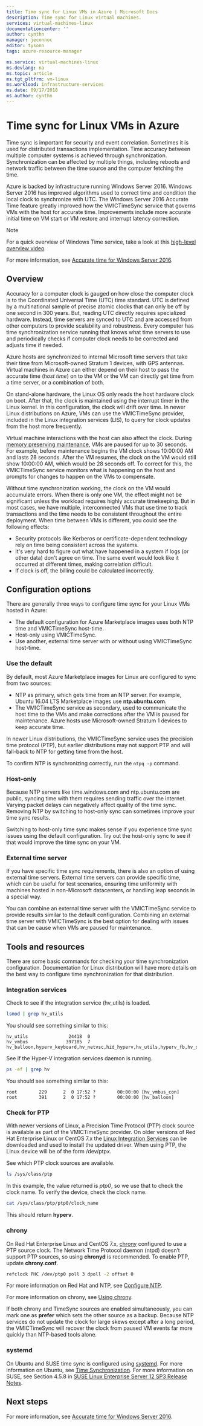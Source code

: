```yaml
---
title: Time sync for Linux VMs in Azure | Microsoft Docs
description: Time sync for Linux virtual machines.
services: virtual-machines-linux
documentationcenter: ''
author: cynthn
manager: jeconnoc
editor: tysonn
tags: azure-resource-manager

ms.service: virtual-machines-linux
ms.devlang: na
ms.topic: article
ms.tgt_pltfrm: vm-linux
ms.workload: infrastructure-services
ms.date: 09/17/2018
ms.author: cynthn
---
```


# Time sync for Linux VMs in Azure

Time sync is important for security and event correlation. Sometimes it is used for distributed transactions implementation. Time accuracy between multiple computer systems is achieved through synchronization. Synchronization can be affected by multiple things, including reboots and network traffic between the time source and the computer fetching the time. 

Azure is backed by infrastructure running Windows Server 2016. Windows Server 2016 has improved algorithms used to correct time and condition the local clock to synchronize with UTC.  The Windows Server 2016 Accurate Time feature greatly improved how the VMICTimeSync service that governs VMs with the host for accurate time. Improvements include more accurate initial time on VM start or VM restore and interrupt latency correction. 

>[!NOTE]
>For a quick overview of Windows Time service, take a look at this [high-level overview video](https://aka.ms/WS2016TimeVideo).
>
> For more information, see [Accurate time for Windows Server 2016](https://docs.microsoft.com/windows-server/networking/windows-time-service/accurate-time). 

## Overview

Accuracy for a computer clock is gauged on how close the computer clock is to the Coordinated Universal Time (UTC) time standard. UTC is defined by a multinational sample of precise atomic clocks that can only be off by one second in 300 years. But, reading UTC directly requires specialized hardware. Instead, time servers are synced to UTC and are accessed from other computers to provide scalability and robustness. Every computer has time synchronization service running that knows what time servers to use and periodically checks if computer clock needs to be corrected and adjusts time if needed. 

Azure hosts are synchronized to internal Microsoft time servers that take their time from Microsoft-owned Stratum 1 devices, with GPS antennas. Virtual machines in Azure can either depend on their host to pass the accurate time (*host time*) on to the VM or the VM can directly get time from a time server, or a combination of both. 

On stand-alone hardware, the Linux OS only reads the host hardware clock on boot. After that, the clock is maintained using the interrupt timer in the Linux kernel. In this configuration, the clock will drift over time. In newer Linux distributions on Azure, VMs can use the VMICTimeSync provider, included in the Linux integration services (LIS), to query for clock updates from the host more frequently.

Virtual machine interactions with the host can also affect the clock. During [memory preserving maintenance](maintenance-and-updates.md#memory-preserving-maintenance), VMs are paused for up to 30 seconds. For example, before maintenance begins the VM clock shows 10:00:00 AM and lasts 28 seconds. After the VM resumes, the clock on the VM would still show 10:00:00 AM, which would be 28 seconds off. To correct for this, the VMICTimeSync service monitors what is happening on the host and prompts for changes to happen on the VMs to compensate.

Without time synchronization working, the clock on the VM would accumulate errors. When there is only one VM, the effect might not be significant unless the workload requires highly accurate timekeeping. But in most cases, we have multiple, interconnected VMs that use time to track transactions and the time needs to be consistent throughout the entire deployment. When time between VMs is different, you could see the following effects:

- Security protocols like Kerberos or certificate-dependent technology rely on time being consistent across the systems. 
- It's very hard to figure out what have happened in a system if logs (or other data) don't agree on time. The same event would look like it occurred at different times, making correlation difficult.
- If clock is off, the billing could be calculated incorrectly.



## Configuration options

There are generally three ways to configure time sync for your Linux VMs hosted in Azure:

- The default configuration for Azure Marketplace images uses both NTP time and VMICTimeSync host-time. 
- Host-only using VMICTimeSync.
- Use another, external time server with or without using VMICTimeSync host-time.


### Use the default

By default, most Azure Marketplace images for Linux are configured to sync from two sources: 

- NTP as primary, which gets time from an NTP server. For example, Ubuntu 16.04 LTS Marketplace images use **ntp.ubuntu.com**.
- The VMICTimeSync service as secondary, used to communicate the host time to the VMs and make corrections after the VM is paused for maintenance. Azure hosts use Microsoft-owned Stratum 1 devices to keep accurate time.

In newer Linux distributions, the VMICTimeSync service uses the precision time protocol (PTP), but earlier distributions may not support PTP and will fall-back to NTP for getting time from the host.

To confirm NTP is synchronizing correctly, run the `ntpq -p` command.

### Host-only 

Because NTP servers like time.windows.com and ntp.ubuntu.com are public, syncing time with them requires sending traffic over the internet. Varying packet delays can negatively affect quality of the time sync. Removing NTP by switching to host-only sync can sometimes improve your time sync results.

Switching to host-only time sync makes sense if you experience time sync issues using the default configuration. Try out the host-only sync to see if that would improve the time sync on your VM. 

### External time server

If you have specific time sync requirements, there is also an option of using external time servers. External time servers can provide specific time, which can be useful for test scenarios, ensuring time uniformity with machines hosted in non-Microsoft datacenters, or handling leap seconds in a special way.

You can combine an external time server with the VMICTimeSync service to provide results similar to the default configuration. Combining an external time server with VMICTimeSync is the best option for dealing with issues that can be cause when VMs are paused for maintenance. 

## Tools and resources

There are some basic commands for checking your time synchronization configuration. Documentation for Linux distribution will have more details on the best way to configure time synchronization for that distribution.

### Integration services

Check to see if the integration service (hv_utils) is loaded.

```bash
lsmod | grep hv_utils
```
You should see something similar to this:

```
hv_utils               24418  0
hv_vmbus              397185  7 hv_balloon,hyperv_keyboard,hv_netvsc,hid_hyperv,hv_utils,hyperv_fb,hv_storvsc
```

See if the Hyper-V integration services daemon is running.

```bash
ps -ef | grep hv
```

You should see something similar to this:

```
root        229      2  0 17:52 ?        00:00:00 [hv_vmbus_con]
root        391      2  0 17:52 ?        00:00:00 [hv_balloon]
```


### Check for PTP

With newer versions of Linux, a Precision Time Protocol (PTP) clock source is available as part of the VMICTimeSync provider. On older versions of Red Hat Enterprise Linux or CentOS 7.x the [Linux Integration Services](https://github.com/LIS/lis-next) can be downloaded and used to install the updated driver. When using PTP, the Linux device will be of the form /dev/ptp*x*. 

See which PTP clock sources are available.

```bash
ls /sys/class/ptp
```

In this example, the value returned is *ptp0*, so we use that to check the clock name. To verify the device, check the clock name.

```bash
cat /sys/class/ptp/ptp0/clock_name
```

This should return **hyperv**.

### chrony

On Red Hat Enterprise Linux and CentOS 7.x, [chrony](https://chrony.tuxfamily.org/) configured to use a PTP source clock. The Network Time Protocol daemon (ntpd) doesn’t support PTP sources, so using **chronyd** is recommended. To enable PTP, update **chrony.conf**.

```bash
refclock PHC /dev/ptp0 poll 3 dpoll -2 offset 0
```

For more information on Red Hat and NTP, see [Configure NTP](https://access.redhat.com/documentation/red_hat_enterprise_linux/7/html/system_administrators_guide/s1-configure_ntp). 

For more information on chrony, see [Using chrony](https://access.redhat.com/documentation/en-us/red_hat_enterprise_linux/7/html/system_administrators_guide/sect-using_chrony).

If both chrony and TimeSync sources are enabled simultaneously, you can mark one as **prefer** which sets the other source as a backup. Because NTP services do not update the clock for large skews except after a long period, the VMICTimeSync will recover the clock from paused VM events far more quickly than NTP-based tools alone.


### systemd 

On Ubuntu and SUSE time sync is configured using [systemd](https://www.freedesktop.org/wiki/Software/systemd/). For more information on Ubuntu, see [Time Synchronization](https://help.ubuntu.com/lts/serverguide/NTP.html). For more information on SUSE, see Section 4.5.8 in [SUSE Linux Enterprise Server 12 SP3 Release Notes](https://www.suse.com/releasenotes/x86_64/SUSE-SLES/12-SP3/#InfraPackArch.ArchIndependent.SystemsManagement).



## Next steps

For more information, see [Accurate time for Windows Server 2016](https://docs.microsoft.com/windows-server/networking/windows-time-service/accurate-time).


